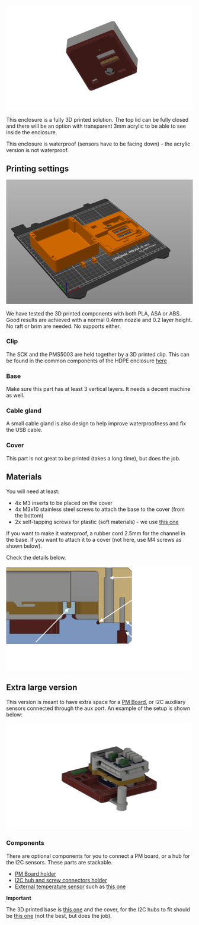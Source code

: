 ![](https://raw.githubusercontent.com/fablabbcn/smartcitizen-enclosures/master/SmartCitizen%20Outdoor%20Cases%20V2.X/SCK2.1_PMS5003/3D%20Printed%20square/case_render.png)

This enclosure is a fully 3D printed solution. The top lid can be fully closed and there will be an option with transparent 3mm acrylic to be able to see inside the enclosure.

This enclosure is waterproof (sensors have to be facing down) - the acrylic version is not waterproof.

## Printing settings

![](https://raw.githubusercontent.com/fablabbcn/smartcitizen-enclosures/master/SmartCitizen%20Outdoor%20Cases%20V2.X/SCK2.1_PMS5003/3D%20Printed%20square/printing_base.png)

We have tested the 3D printed components with both PLA, ASA or ABS. Good results are achieved with a normal 0.4mm nozzle and 0.2 layer height. No raft or brim are needed. No supports either.

### Clip

The SCK and the PMS5003 are held together by a 3D printed clip. This can be found in the common components of the HDPE enclosure [here](/SmartCitizen%20Outdoor%20Cases%20V2.X/SCK2.1_PMS5003/HDPE%20circle/components/CLIP_NO_ORING.stl)

### Base

Make sure this part has at least 3 vertical layers. It needs a decent machine as well.

### Cable gland

A small cable gland is also design to help improve waterproofness and fix the USB cable.

### Cover

This part is not great to be printed (takes a long time), but does the job.

## Materials

You will need at least:

- 4x M3 inserts to be placed on the cover
- 4x M3x10 stainless steel screws to attach the base to the cover (from the bottom)
- 2x self-tapping screws for plastic (soft materials) - we use [this one](https://www.celofixings.es/tornillos-rosca-plasticos/2834-tornillo-rosca-plastico-cl81z-celoplast-cabeza-alomada-pz.html?ref=4112CL81Z&attr=3861)

If you want to make it waterproof, a rubber cord 2.5mm for the channel in the base. If you want to attach it to a cover (not here, use M4 screws as shown below).

Check the details below.

![](https://raw.githubusercontent.com/fablabbcn/smartcitizen-enclosures/master/SmartCitizen%20Outdoor%20Cases%20V2.X/SCK2.1_PMS5003/3D%20Printed%20square/detail.png)

## Extra large version

This version is meant to have extra space for a [PM Board](https://docs.smartcitizen.me/Components/boards/PM%20Board/), or I2C auxiliary sensors connected through the aux port. An example of the setup is shown below:

![](https://raw.githubusercontent.com/fablabbcn/smartcitizen-enclosures/master/SmartCitizen%20Outdoor%20Cases%20V2.X/SCK2.1_PMS5003/3D%20Printed%20square/extra-large-inside.png)

### Components

There are optional components for you to connect a PM board, or a hub for the I2C sensors. These parts are stackable.

- [PM Board holder](components/holder-pm.stl)
- [I2C hub and screw connectors holder](components/holder-extras.stl)
- [External temperature sensor](components/holder-sht31.stl) such as [this one](https://www.dfrobot.com/product-2160.html)

**Important** 

The 3D printed base is [this one](components/base_w_holder.stl) and the cover, for the I2C hubs to fit should be [this one](components/cover-xl.stl) (not the best, but does the job).

